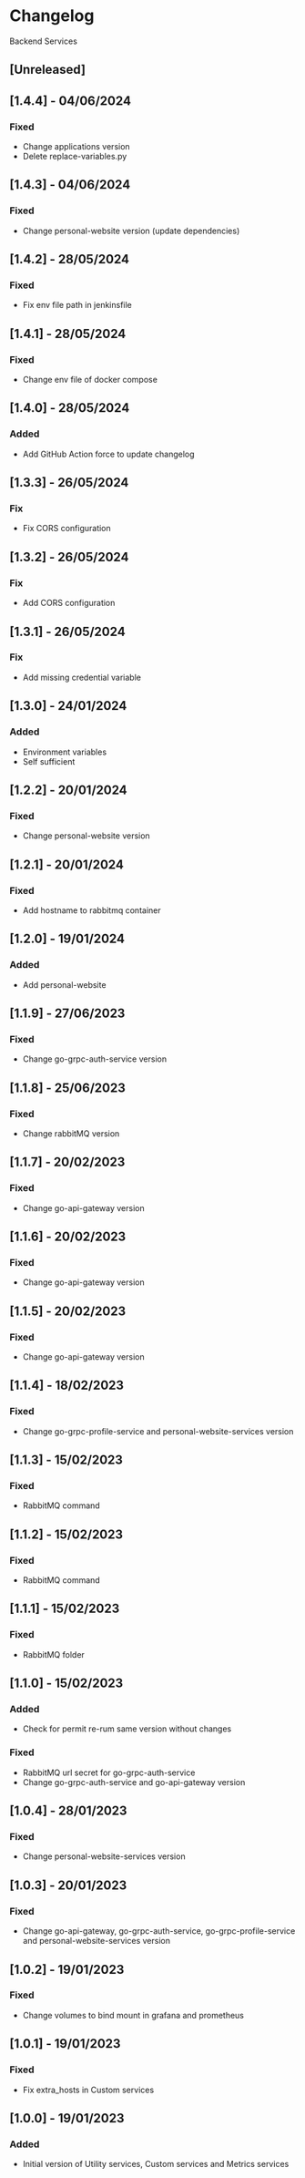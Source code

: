 # Changelog
Backend Services

## [Unreleased]

## [1.4.4] - 04/06/2024
### Fixed
- Change applications version
- Delete replace-variables.py

## [1.4.3] - 04/06/2024
### Fixed
- Change personal-website version (update dependencies)

## [1.4.2] - 28/05/2024
### Fixed
- Fix env file path in jenkinsfile

## [1.4.1] - 28/05/2024
### Fixed
- Change env file of docker compose

## [1.4.0] - 28/05/2024
### Added
- Add GitHub Action force to update changelog

## [1.3.3] - 26/05/2024
### Fix
- Fix CORS configuration

## [1.3.2] - 26/05/2024
### Fix
- Add CORS configuration

## [1.3.1] - 26/05/2024
### Fix
- Add missing credential variable

## [1.3.0] - 24/01/2024
### Added
- Environment variables
- Self sufficient  

## [1.2.2] - 20/01/2024
### Fixed
- Change personal-website version

## [1.2.1] - 20/01/2024
### Fixed
- Add hostname to rabbitmq container

## [1.2.0] - 19/01/2024
### Added
- Add personal-website

## [1.1.9] - 27/06/2023
### Fixed
- Change go-grpc-auth-service version

## [1.1.8] - 25/06/2023
### Fixed
- Change rabbitMQ version

## [1.1.7] - 20/02/2023
### Fixed
- Change go-api-gateway version

## [1.1.6] - 20/02/2023
### Fixed
- Change go-api-gateway version

## [1.1.5] - 20/02/2023
### Fixed
- Change go-api-gateway version

## [1.1.4] - 18/02/2023
### Fixed
- Change  go-grpc-profile-service and personal-website-services version

## [1.1.3] - 15/02/2023
### Fixed
- RabbitMQ command

## [1.1.2] - 15/02/2023
### Fixed
- RabbitMQ command

## [1.1.1] - 15/02/2023
### Fixed
- RabbitMQ folder

## [1.1.0] - 15/02/2023
### Added
- Check for permit re-rum same version without changes
### Fixed
- RabbitMQ url secret for go-grpc-auth-service
- Change go-grpc-auth-service and go-api-gateway version

## [1.0.4] - 28/01/2023
### Fixed
- Change personal-website-services version

## [1.0.3] - 20/01/2023
### Fixed
- Change go-api-gateway, go-grpc-auth-service, go-grpc-profile-service and personal-website-services version

## [1.0.2] - 19/01/2023
### Fixed
- Change volumes to bind mount in grafana and prometheus

## [1.0.1] - 19/01/2023
### Fixed
- Fix extra_hosts in Custom services

## [1.0.0] - 19/01/2023
### Added
- Initial version of Utility services, Custom services and Metrics services
